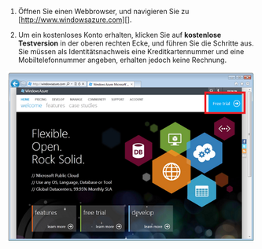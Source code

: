 1. Öffnen Sie einen Webbrowser, und navigieren Sie zu [http://www.windowsazure.com][].

2. Um ein kostenloses Konto erhalten, klicken Sie auf **kostenlose Testversion** in der oberen rechten Ecke, und führen Sie die Schritte aus. Sie müssen als Identitätsnachweis eine Kreditkartennummer und eine Mobiltelefonnummer angeben, erhalten jedoch keine Rechnung.

 ![Azure-Website][0]


[0]: ./media/create-azure-account/freetrialonwindowsazurehomepage.png
 


